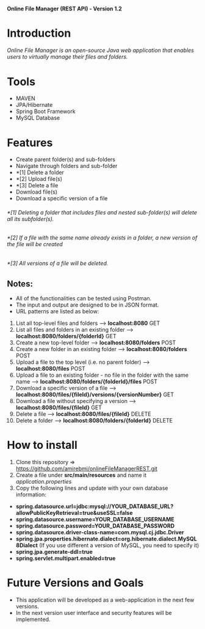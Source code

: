 #### Online File Manager (REST API) - Version 1.2


# Introduction

###### Online File Manager is an open-source Java web application that enables users to virtually manage their files and folders.


# Tools
- MAVEN 
- JPA/Hibernate
- Spring Boot Framework
- MySQL Database


# Features
- Create parent folder(s) and sub-folders
- Navigate through folders and sub-folder
- *[1] Delete a folder 
- *[2] Upload file(s)
- *[3] Delete a file 
- Download file(s) 
- Download a specific version of a file

###### *[1] Deleting a folder that includes files and nested sub-folder(s) will delete all its subfolder(s).
###### *[2] If a file with the same name already exists in a folder, a new version of the file will be created
###### *[3] All versions of a file will be deleted.

## Notes: 
- All of the functionalities can be tested using Postman. 
- The input and output are designed to be in JSON format.
- URL patterns are listed as below:
1. List all top-level files and folders --> **localhost:8080** GET
2. List all files and folders in an existing folder --> **localhost:8080/folders/{folderId}** GET
3. Create a new top-level folder --> **localhost:8080/folders** POST
4. Create a new folder in an existing folder --> **localhost:8080/folders** POST
5. Upload a file to the top level (i.e. no parent folder) --> **localhost:8080/files** POST
6. Upload a file to an existing folder - no file in the folder with the same name --> **localhost:8080/folders/{folderId}/files** POST
7. Download a specific version of a file --> **localhost:8080/files/{fileId}/versions/{versionNumber}** GET
8. Download a file without specifying a version --> **localhost:8080/files/{fileId}** GET
9. Delete a file --> **localhost:8080/files/{fileId}** DELETE
10. Delete a folder --> **localhost:8080/folders/{folderId}** DELETE


# How to install
1. Clone this repository => https://github.com/amirebmi/onlineFileManagerREST.git
2. Create a file under **src/main/resources** and name it *application.properties*
3. Copy the following lines and update with your own database information: 
- **spring.datasource.url=jdbc:mysql://YOUR_DATABASE_URL?allowPublicKeyRetrieval=true&useSSL=false**
- **spring.datasource.username=YOUR_DATABASE_USERNAME**
- **spring.datasource.password=YOUR_DATABASE_PASSWORD**
- **spring.datasource.driver-class-name=com.mysql.cj.jdbc.Driver**
- **spring.jpa.properties.hibernate.dialect=org.hibernate.dialect.MySQL8Dialect** (If you use different a version of MySQL, you need to specify it)
- **spring.jpa.generate-ddl=true**
- **spring.servlet.multipart.enabled=true**

# Future Versions and Goals
- This application will be developed as a web-application in the next few versions.
- In the next version user interface and security features will be implemented.
